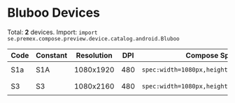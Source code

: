 # Bluboo Devices

Total: **2** devices. Import: `import se.premex.compose.preview.device.catalog.android.Bluboo`

| Code | Constant | Resolution | DPI | Compose Spec | Preview Usage |
|------|----------|------------|-----|-------------|---------------|
| S1a | S1A | 1080x1920 | 480 | `spec:width=1080px,height=1920px,dpi=480` | `@Preview(device = Bluboo.S1A)` |
| S3 | S3 | 1080x2160 | 480 | `spec:width=1080px,height=2160px,dpi=480` | `@Preview(device = Bluboo.S3)` |

<!-- Generated automatically. Do not edit manually. -->
